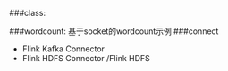 ###class:

###wordcount:
基于socket的wordcount示例
###connect
- Flink Kafka Connector
- Flink HDFS Connector /Flink HDFS 